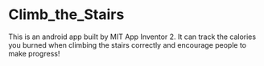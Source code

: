 # Climb_the_Stairs

This is an android app built by MIT App Inventor 2.
It can track the calories you burned when climbing the stairs correctly and encourage people to make progress!
